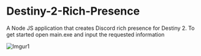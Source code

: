 # Destiny-2-Rich-Presence
A Node JS application that creates Discord rich presence for Destiny 2.
To get started open main.exe and input the requested information

![Imgur1](https://i.imgur.com/qVReTlS.png)

